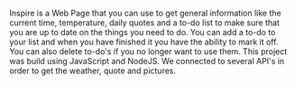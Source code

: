   Inspire is a Web Page that you can use to get general information like the current time, temperature, daily quotes and a to-do list to make sure that you are up to date on the things you need to do.
   You can add a to-do to your list and when you have finished it you have the ability to mark it off. You can also delete to-do's if you no longer want to use them.
   This project was build using JavaScript and NodeJS. We connected to several API's in order to get the weather, quote and pictures. 
